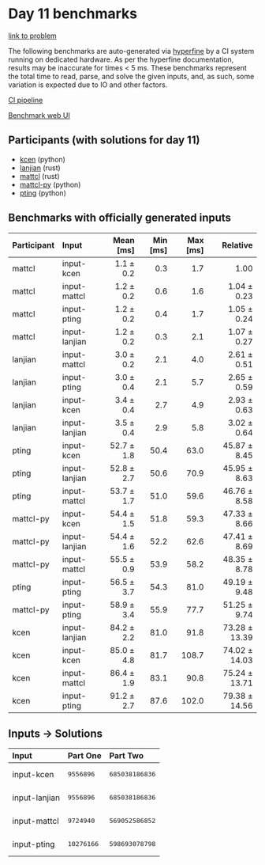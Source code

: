 # Day 11 benchmarks

[link to problem](https://adventofcode.com/2023/day/11)

The following benchmarks are auto-generated via
[hyperfine](https://github.com/sharkdp/hyperfine) by a CI system running on
dedicated hardware. As per the hyperfine documentation, results may be
inaccurate for times < 5 ms. These benchmarks represent the total time to read,
parse, and solve the given inputs, and, as such, some variation is expected due
to IO and other factors.

[CI pipeline](http://ci.papercode.net:8080/teams/main/pipelines/aoc2023)

[Benchmark web UI](https://aoc.ancalagon.black)


## Participants (with solutions for day 11)

- [kcen](https://github.com/kcen/aoc2023) (python)
- [lanjian](https://github.com/lanjian/aoc-2023) (rust)
- [mattcl](https://github.com/mattcl/aoc2023) (rust)
- [mattcl-py](https://github.com/mattcl/aoc2023-py) (python)
- [pting](https://github.com/pting/aoc2023) (python)


## Benchmarks with officially generated inputs

| Participant | Input | Mean [ms] | Min [ms] | Max [ms] | Relative |
|:---|:---|---:|---:|---:|---:|
| mattcl | input-kcen | 1.1 ± 0.2 | 0.3 | 1.7 | 1.00 |
| mattcl | input-mattcl | 1.2 ± 0.2 | 0.6 | 1.6 | 1.04 ± 0.23 |
| mattcl | input-pting | 1.2 ± 0.2 | 0.4 | 1.7 | 1.05 ± 0.24 |
| mattcl | input-lanjian | 1.2 ± 0.2 | 0.3 | 2.1 | 1.07 ± 0.27 |
| lanjian | input-mattcl | 3.0 ± 0.2 | 2.1 | 4.0 | 2.61 ± 0.51 |
| lanjian | input-pting | 3.0 ± 0.4 | 2.1 | 5.7 | 2.65 ± 0.59 |
| lanjian | input-kcen | 3.4 ± 0.4 | 2.7 | 4.9 | 2.93 ± 0.63 |
| lanjian | input-lanjian | 3.5 ± 0.4 | 2.9 | 5.8 | 3.02 ± 0.64 |
| pting | input-kcen | 52.7 ± 1.8 | 50.4 | 63.0 | 45.87 ± 8.45 |
| pting | input-lanjian | 52.8 ± 2.7 | 50.6 | 70.9 | 45.95 ± 8.63 |
| pting | input-mattcl | 53.7 ± 1.7 | 51.0 | 59.6 | 46.76 ± 8.58 |
| mattcl-py | input-kcen | 54.4 ± 1.5 | 51.8 | 59.3 | 47.33 ± 8.66 |
| mattcl-py | input-lanjian | 54.4 ± 1.6 | 52.2 | 62.6 | 47.41 ± 8.69 |
| mattcl-py | input-mattcl | 55.5 ± 0.9 | 53.9 | 58.2 | 48.35 ± 8.78 |
| pting | input-pting | 56.5 ± 3.7 | 54.3 | 81.0 | 49.19 ± 9.48 |
| mattcl-py | input-pting | 58.9 ± 3.4 | 55.9 | 77.7 | 51.25 ± 9.74 |
| kcen | input-lanjian | 84.2 ± 2.2 | 81.0 | 91.8 | 73.28 ± 13.39 |
| kcen | input-kcen | 85.0 ± 4.8 | 81.7 | 108.7 | 74.02 ± 14.03 |
| kcen | input-mattcl | 86.4 ± 1.9 | 83.1 | 90.8 | 75.24 ± 13.71 |
| kcen | input-pting | 91.2 ± 2.7 | 87.6 | 102.0 | 79.38 ± 14.56 |


## Inputs -> Solutions

| Input | Part One | Part Two |
|:---|:---|:---|
|input-kcen|<pre>9556896</pre>|<pre>685038186836</pre>|
|input-lanjian|<pre>9556896</pre>|<pre>685038186836</pre>|
|input-mattcl|<pre>9724940</pre>|<pre>569052586852</pre>|
|input-pting|<pre>10276166</pre>|<pre>598693078798</pre>|